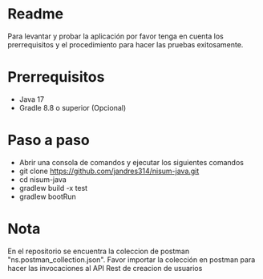 # Readme
Para levantar y probar la aplicación por favor tenga en cuenta los prerrequisitos y el procedimiento para hacer las pruebas exitosamente.

# Prerrequisitos
- Java 17
- Gradle 8.8 o superior (Opcional)

# Paso a paso
- Abrir una consola de comandos y ejecutar los siguientes comandos
- git clone https://github.com/jandres314/nisum-java.git
- cd nisum-java
- gradlew build -x test
- gradlew bootRun

# Nota
En el repositorio se encuentra la coleccion de postman "ns.postman_collection.json". Favor importar la colección en postman para hacer las invocaciones al API Rest de creacion de usuarios